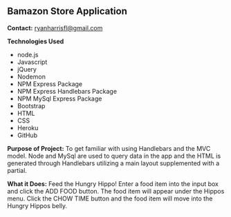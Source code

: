 ## Bamazon Store Application 

**Contact:** ryanharrisfl@gmail.com

**Technologies Used** 
* node.js
* Javascript
* jQuery
* Nodemon
* NPM Express Package
* NPM Express Handlebars Package
* NPM MySql Express Package
* Bootstrap
* HTML 
* CSS 
* Heroku 
* GitHub 

**Purpose of Project:** To get familiar with using Handlebars and the MVC model. Node and MySql are used to query data in the app and the HTML is generated through Handlebars utilizing a main layout supplemented with a partial. 

**What it Does:** Feed the Hungry Hippo! Enter a food item into the input box and click the ADD FOOD button. The food item will appear under the Hippos menu. Click the CHOW TIME button and the food item will move into the Hungry Hippos belly. 